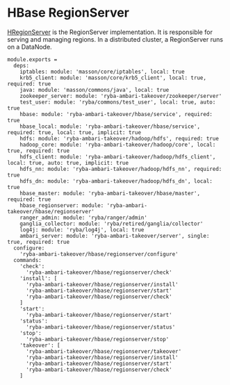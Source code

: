 
# HBase RegionServer

[HRegionServer](http://hbase.apache.org/book.html#regionserver.arch) is the
RegionServer implementation.
It is responsible for serving and managing regions. 
In a distributed cluster, a RegionServer runs on a DataNode.

    module.exports =
      deps:
        iptables: module: 'masson/core/iptables', local: true
        krb5_client: module: 'masson/core/krb5_client', local: true, required: true
        java: module: 'masson/commons/java', local: true
        zookeeper_server: module: 'ryba-ambari-takeover/zookeeper/server'
        test_user: module: 'ryba/commons/test_user', local: true, auto: true
        hbase: module: 'ryba-ambari-takeover/hbase/service', required: true
        hbase_local: module: 'ryba-ambari-takeover/hbase/service', required: true, local: true, implicit: true
        hdfs: module: 'ryba-ambari-takeover/hadoop/hdfs', required: true
        hadoop_core: module: 'ryba-ambari-takeover/hadoop/core', local: true, required: true
        hdfs_client: module: 'ryba-ambari-takeover/hadoop/hdfs_client', local: true, auto: true, implicit: true
        hdfs_nn: module: 'ryba-ambari-takeover/hadoop/hdfs_nn', required: true
        hdfs_dn: module: 'ryba-ambari-takeover/hadoop/hdfs_dn', local: true
        hbase_master: module: 'ryba-ambari-takeover/hbase/master', required: true
        hbase_regionserver: module: 'ryba-ambari-takeover/hbase/regionserver'
        ranger_admin: module: 'ryba/ranger/admin'
        ganglia_collector: module: 'ryba/retired/ganglia/collector'
        log4j: module: 'ryba/log4j', local: true
        ambari_server: module: 'ryba-ambari-takeover/server', single: true, required: true
      configure:
        'ryba-ambari-takeover/hbase/regionserver/configure'
      commands:
        'check':
          'ryba-ambari-takeover/hbase/regionserver/check'
        'install': [
          'ryba-ambari-takeover/hbase/regionserver/install'
          'ryba-ambari-takeover/hbase/regionserver/start'
          'ryba-ambari-takeover/hbase/regionserver/check'
        ]
        'start':
          'ryba-ambari-takeover/hbase/regionserver/start'
        'status':
          'ryba-ambari-takeover/hbase/regionserver/status'
        'stop':
          'ryba-ambari-takeover/hbase/regionserver/stop'
        'takeover': [
          'ryba-ambari-takeover/hbase/regionserver/takeover'
          'ryba-ambari-takeover/hbase/regionserver/install'
          'ryba-ambari-takeover/hbase/regionserver/start'
          'ryba-ambari-takeover/hbase/regionserver/check'
        ]
          
